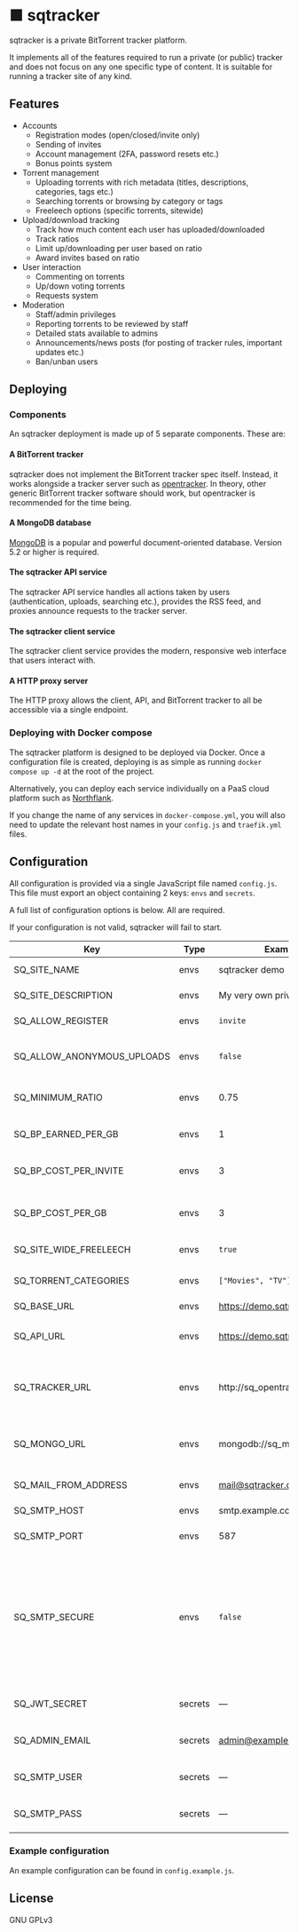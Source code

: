 # ■ sqtracker

sqtracker is a private BitTorrent tracker platform.

It implements all of the features required to run a private (or public) tracker and does not focus on any one specific type of content. It is suitable for running a tracker site of any kind.

## Features

* Accounts
  * Registration modes (open/closed/invite only)
  * Sending of invites
  * Account management (2FA, password resets etc.)
  * Bonus points system
* Torrent management
  * Uploading torrents with rich metadata (titles, descriptions, categories, tags etc.)
  * Searching torrents or browsing by category or tags
  * Freeleech options (specific torrents, sitewide)
* Upload/download tracking
  * Track how much content each user has uploaded/downloaded
  * Track ratios
  * Limit up/downloading per user based on ratio
  * Award invites based on ratio
* User interaction
  * Commenting on torrents
  * Up/down voting torrents
  * Requests system
* Moderation
  * Staff/admin privileges
  * Reporting torrents to be reviewed by staff
  * Detailed stats available to admins
  * Announcements/news posts (for posting of tracker rules, important updates etc.)
  * Ban/unban users

## Deploying

### Components

An sqtracker deployment is made up of 5 separate components. These are:

#### A BitTorrent tracker

sqtracker does not implement the BitTorrent tracker spec itself. Instead, it works alongside a tracker server such as [opentracker](https://erdgeist.org/arts/software/opentracker/). In theory, other generic BitTorrent tracker software should work, but opentracker is recommended for the time being.

#### A MongoDB database

[MongoDB](https://www.mongodb.com/) is a popular and powerful document-oriented database. Version 5.2 or higher is required.

#### The sqtracker API service

The sqtracker API service handles all actions taken by users (authentication, uploads, searching etc.), provides the RSS feed, and proxies announce requests to the tracker server. 

#### The sqtracker client service

The sqtracker client service provides the modern, responsive web interface that users interact with.

#### A HTTP proxy server

The HTTP proxy allows the client, API, and BitTorrent tracker to all be accessible via a single endpoint.

### Deploying with Docker compose

The sqtracker platform is designed to be deployed via Docker. Once a configuration file is created, deploying is as simple as running `docker compose up -d` at the root of the project.

Alternatively, you can deploy each service individually on a PaaS cloud platform such as [Northflank](https://northflank.com).

If you change the name of any services in `docker-compose.yml`, you will also need to update the relevant host names in your `config.js` and `traefik.yml` files.

## Configuration

All configuration is provided via a single JavaScript file named `config.js`. This file must export an object containing 2 keys: `envs` and `secrets`.

A full list of configuration options is below. All are required.

If your configuration is not valid, sqtracker will fail to start.

| Key                        | Type    | Example                        | Description                                                                                                                                                                                                                                                                                  |
|----------------------------|---------|--------------------------------|----------------------------------------------------------------------------------------------------------------------------------------------------------------------------------------------------------------------------------------------------------------------------------------------|
| SQ_SITE_NAME               | envs    | sqtracker demo                 | The name of your tracker site                                                                                                                                                                                                                                                                |
| SQ_SITE_DESCRIPTION        | envs    | My very own private tracker    | A short description of your tracker site                                                                                                                                                                                                                                                     |
| SQ_ALLOW_REGISTER          | envs    | `invite`                       | Registration mode. Either `open`, `invite` or `closed`                                                                                                                                                                                                                                       |
| SQ_ALLOW_ANONYMOUS_UPLOADS | envs    | `false`                        | Whether or not users can upload torrents anonymously. Either `true` or `false`                                                                                                                                                                                                               |
| SQ_MINIMUM_RATIO           | envs    | 0.75                           | Minimum allowed ratio. Below this users will not be able to download                                                                                                                                                                                                                         |
| SQ_BP_EARNED_PER_GB        | envs    | 1                              | Number of bonus points awarded to a user for each GB they upload                                                                                                                                                                                                                             |
| SQ_BP_COST_PER_INVITE      | envs    | 3                              | Number of bonus it costs a user to buy 1 invite (set to 0 to disable buying invites)                                                                                                                                                                                                         |
| SQ_BP_COST_PER_GB          | envs    | 3                              | Number of bonus it costs a user to buy 1 GB of upload (set to 0 to disable buying upload)                                                                                                                                                                                                    |
| SQ_SITE_WIDE_FREELEECH     | envs    | `true`                         | Whether or not to enable freeleech on all torrents                                                                                                                                                                                                                                           |
| SQ_TORRENT_CATEGORIES      | envs    | `["Movies", "TV"]`             | An array of categories available on your tracker site                                                                                                                                                                                                                                        |
| SQ_BASE_URL                | envs    | https://demo.sqtracker.dev     | The URL of your tracker site                                                                                                                                                                                                                                                                 |
| SQ_API_URL                 | envs    | https://demo.sqtracker.dev/api | The URL of your API. Under the recommended setup, it should be `${SQ_BASE_URL}/api`                                                                                                                                                                                                          |
| SQ_TRACKER_URL             | envs    | http://sq_opentracker:6969     | The URL of your tracker server. Under the recommended setup, it should be `http://sq_opentracker:6969`                                                                                                                                                                                       |
| SQ_MONGO_URL               | envs    | mongodb://sq_mongodb/sq        | The URL of your MongoDB server. Under the recommended setup, it should be `mongodb://sq_mongodb/sq`                                                                                                                                                                                          |
| SQ_MAIL_FROM_ADDRESS       | envs    | mail@sqtracker.dev             | The address that mail will be sent from                                                                                                                                                                                                                                                      |
| SQ_SMTP_HOST               | envs    | smtp.example.com               | The hostname of your SMTP server                                                                                                                                                                                                                                                             |
| SQ_SMTP_PORT               | envs    | 587                            | The port of your SMTP server                                                                                                                                                                                                                                                                 |
| SQ_SMTP_SECURE             | envs    | `false`                        | Whether or not to force SMTP TLS: if true the connection will use TLS when connecting to server. If false (the default) then TLS is used if server supports the STARTTLS extension. In most cases set this value to true if you are connecting to port 465. For port 587 or 25 keep it false |
| SQ_JWT_SECRET              | secrets | —                              | A secret value to sign tokens with. Should be long and random                                                                                                                                                                                                                                |
| SQ_ADMIN_EMAIL             | secrets | admin@example.com              | The email address to use for the initial admin user. Must be valid                                                                                                                                                                                                                           |
| SQ_SMTP_USER               | secrets | —                              | The username to authenticate with your SMTP server with                                                                                                                                                                                                                                      |
| SQ_SMTP_PASS               | secrets | —                              | The password to authenticate with your SMTP server with                                                                                                                                                                                                                                      |

### Example configuration

An example configuration can be found in `config.example.js`.

## License

GNU GPLv3
